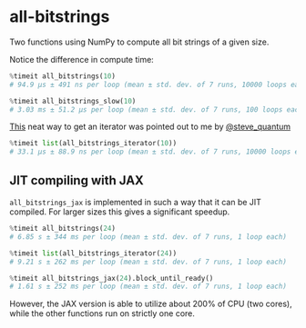 # all-bitstrings
Two functions using NumPy to compute all bit strings of a given size.

Notice the difference in compute time:
```Python
%timeit all_bitstrings(10)
# 94.9 µs ± 491 ns per loop (mean ± std. dev. of 7 runs, 10000 loops each)
```
```Python
%timeit all_bitstrings_slow(10)
# 3.03 ms ± 51.2 µs per loop (mean ± std. dev. of 7 runs, 100 loops each)
```

[This](https://github.com/frederikwilde/all-bitstrings/blob/main/all_bitstrings.py#L16) neat way to get an iterator was pointed out to me by [@steve_quantum](https://twitter.com/steve_quantum)
```Python
%timeit list(all_bitstrings_iterator(10))
# 33.1 µs ± 88.9 ns per loop (mean ± std. dev. of 7 runs, 10000 loops each)
```

## JIT compiling with JAX
`all_bitstrings_jax` is implemented in such a way that it can be JIT compiled.
For larger sizes this gives a significant speedup.
```Python
%timeit all_bitstrings(24)
# 6.85 s ± 344 ms per loop (mean ± std. dev. of 7 runs, 1 loop each)
```
```Python
%timeit list(all_bitstrings_iterator(24))
# 9.21 s ± 262 ms per loop (mean ± std. dev. of 7 runs, 1 loop each)
```
```Python
%timeit all_bitstrings_jax(24).block_until_ready()
# 1.61 s ± 252 ms per loop (mean ± std. dev. of 7 runs, 1 loop each)
```
However, the JAX version is able to utilize about 200% of CPU (two cores), while the other functions run on strictly one core.
